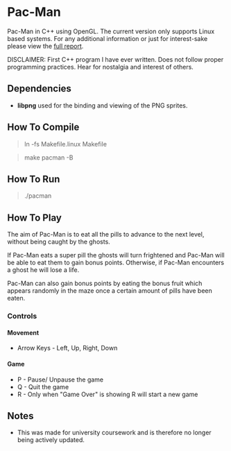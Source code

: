 # Pac-Man
Pac-Man in C++ using OpenGL. The current version only supports Linux based systems. For any additional information or just for interest-sake please view the [full report](https://github.com/tkilminster/pacman/blob/master/pacman_report.pdf "View Report").

DISCLAIMER: First C++ program I have ever written. Does not follow proper programming practices. Hear for nostalgia and interest of others.

## Dependencies
* **libpng** used for the binding and viewing of the PNG sprites.

## How To Compile
> ln -fs Makefile.linux Makefile

> make pacman -B

## How To Run
> ./pacman

## How To Play
The aim of Pac-Man is to eat all the pills to advance to the next level, without being caught by the ghosts.

If Pac-Man eats a super pill the ghosts will turn frightened and Pac-Man will be able to eat them to gain bonus points. Otherwise, if Pac-Man encounters a ghost he will lose a life.

Pac-Man can also gain bonus points by eating the bonus fruit which appears randomly in the maze once a certain amount of pills have been eaten.

### Controls
#### Movement
* Arrow Keys - Left, Up, Right, Down

#### Game
* P - Pause/ Unpause the game
* Q - Quit the game
* R - Only when "Game Over" is showing R will start a new game

## Notes
* This was made for university coursework and is therefore no longer being actively updated.
